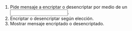 1. Pide mensaje a encriptar o desencriptar por medio de un <input>.
2. Encriptar o desencriptar según elección.
3. Mostrar mensaje encriptado o desencriptado.
